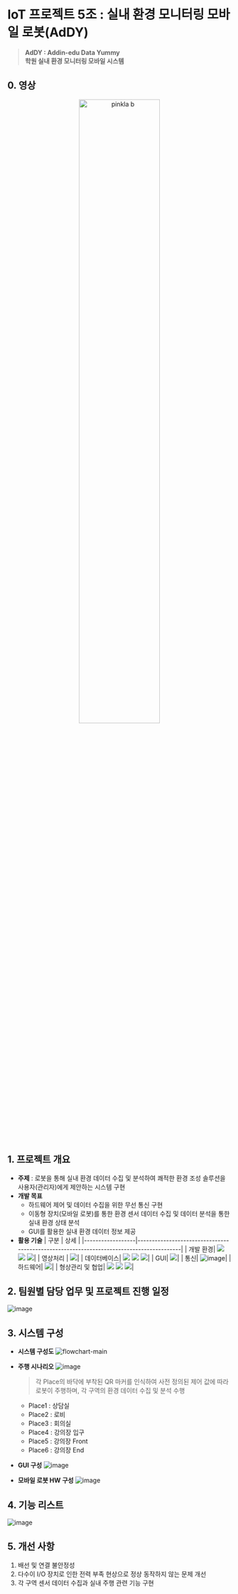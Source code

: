 # IoT 프로젝트 5조 : 실내 환경 모니터링 모바일 로봇(AdDY)
> **AdDY : Addin-edu Data Yummy**<br>
> **학원 실내 환경 모니터링 모바일 시스템**<br>
## 0. 영상
<div align="center">
  <a href="https://www.youtube.com/watch?v=DpeRxUGIuqw">
      <img src="https://img.youtube.com/vi/DpeRxUGIuqw/maxresdefault.jpg" alt="pinkla b" width="60%" height="60%">
  </a>
</div>

## 1. 프로젝트 개요
  - **주제** : 로봇을 통해 실내 환경 데이터 수집 및 분석하여 쾌적한 환경 조성 솔루션을 사용자(관리자)에게 제안하는 시스템 구현
  - **개발 목표**
    - 하드웨어 제어 및 데이터 수집을 위한 무선 통신 구현
    - 이동형 장치(모바일 로봇)를 통한 환경 센서 데이터 수집 및 데이터 분석을 통한 실내 환경 상태 분석
    - GUI를 활용한 실내 환경 데이터 정보 제공
  - **활용 기술**
    | 구분 | 상세 |
    |------------------|-----------------------------------------------------------------------------------------|
    | 개발 환경| <img src="https://img.shields.io/badge/ubuntu-E95420?style=for-the-badge&logo=ubuntu&logoColor=white"> <img src="https://img.shields.io/badge/python-3776AB?style=for-the-badge&logo=python&logoColor=white"> <img src="https://img.shields.io/badge/c++-00599C?style=for-the-badge&logo=c++&logoColor=white">|
    | 영상처리 | <img src="https://img.shields.io/badge/opencv-5C3EE8?style=for-the-badge&logo=opencv&logoColor=white">|
    | 데이터베이스| <img src="https://img.shields.io/badge/mysql-4479A1?style=for-the-badge&logo=mysql&logoColor=white"> <img src="https://img.shields.io/badge/pandas-150458?style=for-the-badge&logo=pandas&logoColor=white"> <img src="https://img.shields.io/badge/tensorflow-FF6F00?style=for-the-badge&logo=tensorflow&logoColor=white">|
    | GUI| <img src="https://img.shields.io/badge/pyqt5-41CD52?style=for-the-badge&logo=qt&logoColor=white">|
    | 통신| ![image](https://github.com/addinedu-ros-4th/deeplearning-repo-2/assets/87963649/9d587f25-a595-453d-baee-f5f034e5a1cf)|
    | 하드웨어| <img src="https://img.shields.io/badge/arduino uno-00878F?style=for-the-badge&logo=arduino&logoColor=white">|
    | 형상관리 및 협업| <img src="https://img.shields.io/badge/github-181717?style=for-the-badge&logo=github&logoColor=white"> <img src="https://img.shields.io/badge/notion-000000?style=for-the-badge&logo=notion&logoColor=white"> <img src="https://img.shields.io/badge/slack-4A154B?style=for-the-badge&logo=slack&logoColor=white">|
  
## 2. 팀원별 담당 업무 및 프로젝트 진행 일정
![image](https://github.com/addinedu-ros-4th/iot-repo-5/assets/87963649/5a746d43-1b51-4b21-9801-96200485789c)

## 3. 시스템 구성
- **시스템 구성도**
  ![flowchart-main](https://github.com/addinedu-ros-4th/iot-repo-5/assets/87963649/23894484-271a-4d6d-a7af-9fc171900d24)<br>
- **주행 시나리오**
  ![image](https://github.com/addinedu-ros-4th/iot-repo-5/assets/87963649/c3e00510-0b32-4825-a72e-83c889cfdefc)<br>
  > 각 Place의 바닥에 부착된 QR 마커를 인식하여 사전 정의된 제어 값에 따라 로봇이 주행하며,
  > 각 구역의 환경 데이터 수집 및 분석 수행
  - Place1 : 상담실
  - Place2 : 로비
  - Place3 : 회의실
  - Place4 : 강의장 입구
  - Place5 : 강의장 Front
  - Place6 : 강의장 End
  
- **GUI 구성**
  ![image](https://github.com/addinedu-ros-4th/iot-repo-5/assets/87963649/ef820a8d-195a-47ee-9c8f-226c11b75bbf)

- **모바일 로봇 HW 구성**
  ![image](https://github.com/addinedu-ros-4th/iot-repo-5/assets/87963649/a13d8c18-bb16-4958-9587-9722a1f84fdf)

## 4. 기능 리스트
![image](https://github.com/addinedu-ros-4th/iot-repo-5/assets/87963649/db39d910-8e7f-4a67-8933-2ebf751bced5)

## 5. 개선 사항
1. 배선 및 연결 불안정성
2. 다수이 I/O 장치로 인한 전력 부족 현상으로 정상 동작하지 않는 문제 개선
3. 각 구역 센서 데이터 수집과 실내 주행 관련 기능 구현
